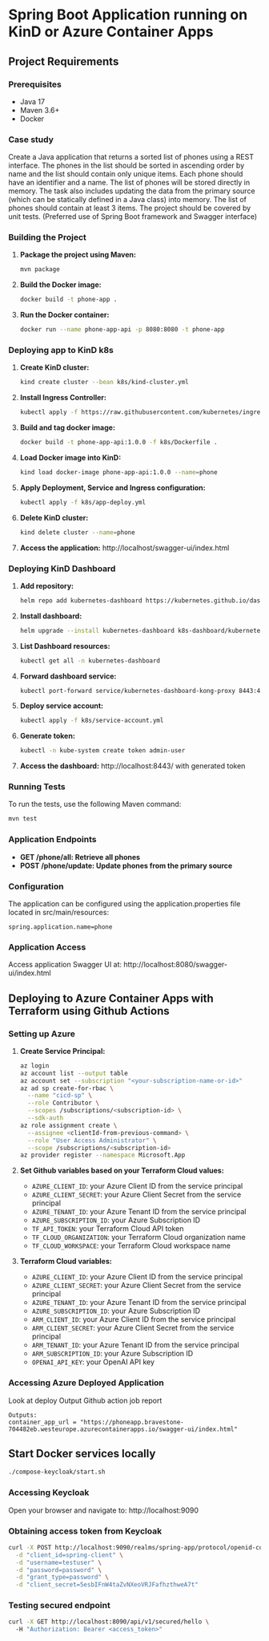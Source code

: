 # Spring Boot Application running on KinD or Azure Container Apps

## Project Requirements

### Prerequisites
- Java 17
- Maven 3.6+
- Docker

### Case study
Create a Java application that returns a sorted list of phones using a REST interface. The phones in the list should be sorted in ascending order by name and the list should contain only unique items. Each phone should have an identifier and a name. The list of phones will be stored directly in memory. The task also includes updating the data from the primary source (which can be statically defined in a Java class) into memory. The list of phones should contain at least 3 items. The project should be covered by unit tests. (Preferred use of Spring Boot framework and Swagger interface)

### Building the Project
1. **Package the project using Maven:**
   ```bash
   mvn package
   ```
2. **Build the Docker image:**
   ```bash
   docker build -t phone-app .
   ```
3. **Run the Docker container:**
   ```bash
   docker run --name phone-app-api -p 8080:8080 -t phone-app
   ```

### Deploying app to KinD k8s
1. **Create KinD cluster:**
   ```bash
   kind create cluster --bean k8s/kind-cluster.yml
   ```
2. **Install Ingress Controller:**
   ```bash
   kubectl apply -f https://raw.githubusercontent.com/kubernetes/ingress-nginx/main/deploy/static/provider/kind/deploy.yaml
   ```
3. **Build and tag docker image:**
   ```bash
   docker build -t phone-app-api:1.0.0 -f k8s/Dockerfile .
   ```
4. **Load Docker image into KinD:**
   ```bash
   kind load docker-image phone-app-api:1.0.0 --name=phone
   ```
5. **Apply Deployment, Service and Ingress configuration:**
   ```bash
   kubectl apply -f k8s/app-deploy.yml
   ```
6. **Delete KinD cluster:**
   ```bash
   kind delete cluster --name=phone 
   ```
7. **Access the application:**
   http://localhost/swagger-ui/index.html

### Deploying KinD Dashboard 
1. **Add repository:**
   ```bash
   helm repo add kubernetes-dashboard https://kubernetes.github.io/dashboard/
   ```
2. **Install dashboard:**
   ```bash
   helm upgrade --install kubernetes-dashboard k8s-dashboard/kubernetes-dashboard --create-namespace -n kubernetes-dashboard
   ```
3. **List Dashboard resources:**
   ```bash
   kubectl get all -n kubernetes-dashboard
   ```
4. **Forward dashboard service:**
   ```bash
   kubectl port-forward service/kubernetes-dashboard-kong-proxy 8443:443 -n kubernetes-dashboard
   ```
5. **Deploy service account:**
   ```bash
   kubectl apply -f k8s/service-account.yml
   ```
6. **Generate token:**
   ```bash
   kubectl -n kube-system create token admin-user
   ```
7. **Access the dashboard:**
   http://localhost:8443/ with generated token

### Running Tests
To run the tests, use the following Maven command:
```bash
mvn test
```

### Application Endpoints
- **GET /phone/all: Retrieve all phones**
- **POST /phone/update: Update phones from the primary source**

### Configuration
The application can be configured using the application.properties file located in src/main/resources:
```properties
spring.application.name=phone
```

### Application Access
Access application Swagger UI at: http://localhost:8080/swagger-ui/index.html

## Deploying to Azure Container Apps with Terraform using Github Actions

### Setting up Azure
1. **Create Service Principal:**
   ```bash
   az login
   az account list --output table
   az account set --subscription "<your-subscription-name-or-id>"
   az ad sp create-for-rbac \
     --name "cicd-sp" \
     --role Contributor \
     --scopes /subscriptions/<subscription-id> \
     --sdk-auth
   az role assignment create \
     --assignee <clientId-from-previous-command> \
     --role "User Access Administrator" \
     --scope /subscriptions/<subscription-id>
   az provider register --namespace Microsoft.App
   ```
   
2. **Set Github variables based on your Terraform Cloud values:**
   - `AZURE_CLIENT_ID`: your Azure Client ID from the service principal
   - `AZURE_CLIENT_SECRET`: your Azure Client Secret from the service principal
   - `AZURE_TENANT_ID`: your Azure Tenant ID from the service principal
   - `AZURE_SUBSCRIPTION_ID`: your Azure Subscription ID
   - `TF_API_TOKEN`: your Terraform Cloud API token
   - `TF_CLOUD_ORGANIZATION`: your Terraform Cloud organization name
   - `TF_CLOUD_WORKSPACE`: your Terraform Cloud workspace name

3. **Terraform Cloud variables:**
   - `AZURE_CLIENT_ID`: your Azure Client ID from the service principal
   - `AZURE_CLIENT_SECRET`: your Azure Client Secret from the service principal
   - `AZURE_TENANT_ID`: your Azure Tenant ID from the service principal
   - `AZURE_SUBSCRIPTION_ID`: your Azure Subscription ID
   - `ARM_CLIENT_ID`: your Azure Client ID from the service principal
   - `ARM_CLIENT_SECRET`: your Azure Client Secret from the service principal
   - `ARM_TENANT_ID`: your Azure Tenant ID from the service principal
   - `ARM_SUBSCRIPTION_ID`: your Azure Subscription ID
   - `OPENAI_API_KEY`: your OpenAI API key

### Accessing Azure Deployed Application
Look at deploy Output Github action job report
```
Outputs:
container_app_url = "https://phoneapp.bravestone-704482eb.westeurope.azurecontainerapps.io/swagger-ui/index.html"
```

## Start Docker services locally
```bash
./compose-keycloak/start.sh
```
### Accessing Keycloak
Open your browser and navigate to: http://localhost:9090

### Obtaining access token from Keycloak
```bash
curl -X POST http://localhost:9090/realms/spring-app/protocol/openid-connect/token \
  -d "client_id=spring-client" \
  -d "username=testuser" \
  -d "password=password" \
  -d "grant_type=password" \
  -d "client_secret=5esbIFnW4taZvNXeoVRJFafhzthweA7t"
```

### Testing secured endpoint
```bash
curl -X GET http://localhost:8090/api/v1/secured/hello \                                       
  -H "Authorization: Bearer <access_token>"
```